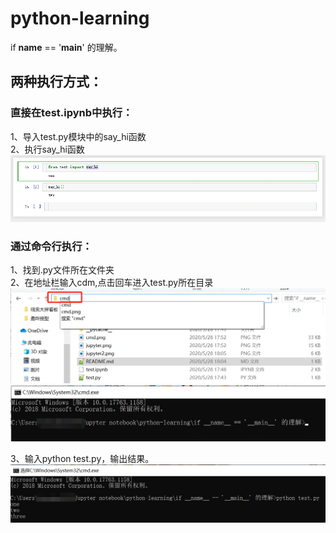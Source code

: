 # python-learning
if __name__ == '__main__' 的理解。


## 两种执行方式：

### 直接在test.ipynb中执行：  
1、导入test.py模块中的say_hi函数  
2、执行say_hi函数  
![image](https://github.com/jinjizh/python-learning/blob/master/if%20__name__%20%3D%3D%20'__main__'%20%E7%9A%84%E7%90%86%E8%A7%A3/jupyter2.png)


### 通过命令行执行：
1、找到.py文件所在文件夹  
2、在地址栏输入cdm,点击回车进入test.py所在目录 
![image](https://github.com/jinjizh/python-learning/blob/master/if%20__name__%20%3D%3D%20'__main__'%20%E7%9A%84%E7%90%86%E8%A7%A3/%E5%9C%B0%E5%9D%80%E6%A0%8F.png)
![image](https://github.com/jinjizh/python-learning/blob/master/if%20__name__%20%3D%3D%20'__main__'%20%E7%9A%84%E7%90%86%E8%A7%A3/cmd0.png)

3、输入python test.py，输出结果。    
![image](https://github.com/jinjizh/python-learning/blob/master/if%20__name__%20%3D%3D%20'__main__'%20%E7%9A%84%E7%90%86%E8%A7%A3/cmd.png)

